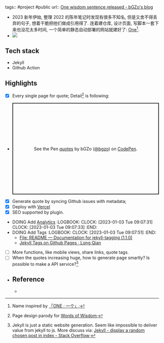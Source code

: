 tags:: #project #public
url:: [One wisdom sentence released - bGZo's blog](https://blog.bgzo.cc/one-wisdom-sentence-released.html)

- 2023 新年伊始, 整理 2022 的陈年笔记时发现有很多不知名, 但是又舍不得丢弃的句子, 想着干脆把他们做成引用得了. 连着建仓库, 设计页面, 写脚本一套下来也没花太多时间, 一个简单的静态自动部署的网站就建好了: [One](https://one.bgzo.cc/)[^2].
- ![](https://unpkg.com/bgzo@23.1.1/img/one-preview.png)
## Tech stack
  - Jekyll
  - Github Action
## Highlights
  - [x] Every single page for quote; Detail[^1] is following:
  - <p class="codepen" data-height="300" data-default-tab="html,result" data-slug-hash="wvxWKZb" data-user="bgzo" style="height: 300px; box-sizing: border-box; display: flex; align-items: center; justify-content: center; border: 2px solid; margin: 1em 0; padding: 1em;">
    <span>See the Pen <a href="https://codepen.io/bgzo/pen/wvxWKZb">
    quotes</a> by bGZo (<a href="https://codepen.io/bgzo">@bgzo</a>)
    on <a href="https://codepen.io">CodePen</a>.</span>
    </p>
    <script async src="https://cpwebassets.codepen.io/assets/embed/ei.js"></script>
  - [x] Generate quote by syncing Github issues with metadata;
  - [x] Deploy with [Vercel](https://vercel.com)
  - [x] SEO supported by plugin.
  - DOING Add [Analytics](https://analytics.google.com/analytics/web/#/a252954726p347875136/admin/changehistory/account)
    :LOGBOOK:
    CLOCK: [2023-01-03 Tue 09:07:31]
    CLOCK: [2023-01-03 Tue 09:07:33]
    :END:
  - DOING Add Tags
    :LOGBOOK:
    CLOCK: [2023-01-03 Tue 09:07:51]
    :END:
    - [File: README — Documentation for jekyll-tagging (1.1.0)](https://rubydoc.info/gems/jekyll-tagging/frames)
    - [Jekyll Tags on Github Pages · Long Qian](https://longqian.me/2017/02/09/github-jekyll-tag/)
  - [ ] More functions, like mobile views, share links, quote tags.
  - [ ] When the quotes increasing huge, how to generate page smartly? Is possible to make a API service?[^3]
- ## Reference
  - [^1]: Page design parody for [Words of Wisdom](https://wordsofwisdom.app/);
    [^2]: Name inspired by [「ONE · 一个」](https://wufazhuce.com/);
    [^3]: Jekyll is just a static website generation. Seem like impossible to deliver value from jekyll to js. More discuss via: [Jekyll - display a random chosen post in index - Stack Overflow](https://stackoverflow.com/questions/31490789);